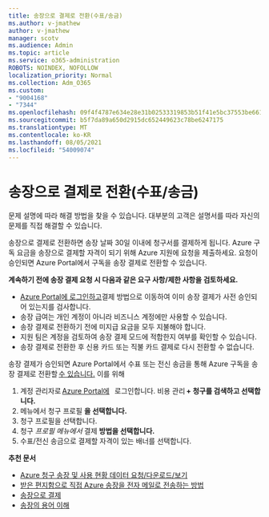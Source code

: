 ```yaml
---
title: 송장으로 결제로 전환(수표/송금)
ms.author: v-jmathew
author: v-jmathew
manager: scotv
ms.audience: Admin
ms.topic: article
ms.service: o365-administration
ROBOTS: NOINDEX, NOFOLLOW
localization_priority: Normal
ms.collection: Adm_O365
ms.custom:
- "9004168"
- "7344"
ms.openlocfilehash: 09f4f4787e634e28e31b02533319853b51f41e5bc37553be6615c2389063818c
ms.sourcegitcommit: b5f7da89a650d2915dc652449623c78be6247175
ms.translationtype: MT
ms.contentlocale: ko-KR
ms.lasthandoff: 08/05/2021
ms.locfileid: "54009074"
---
```

# <a name="switch-to-pay-by-invoice-checkwire-transfer"></a>송장으로 결제로 전환(수표/송금)

문제 설명에 따라 해결 방법을 찾을 수 있습니다. 대부분의 고객은 설명서를 따라 자신의 문제를 직접 해결할 수 있습니다.

송장으로 결제로 전환하면 송장 날짜 30일 이내에 청구서를 결제하게 됩니다. Azure 구독 요금을 송장으로 결제할 자격이 되기 위해 Azure 지원에 요청을 제출하세요. 요청이 승인되면 Azure Portal에서 구독을 송장 결제로 전환할 수 있습니다.

**계속하기 전에 송장 결제 요청 시 다음과 같은 요구 사항/제한 사항을 검토하세요.**

- [Azure Portal에 로그인하고](https://portal.azure.com/)결제 방법으로 이동하여 이미 송장 결제가 사전 승인되어 있는지를 검사합니다.
- 송장 급여는 개인 계정이 아니라 비즈니스 계정에만 사용할 수 있습니다.
- 송장 결제로 전환하기 전에 미지급 요금을 모두 지불해야 합니다.
- 지원 팀은 계정을 검토하여 송장 결제 모드에 적합한지 여부를 확인할 수 있습니다.
- 송장 결제로 전환한 후 신용 카드 또는 직불 카드 결제로 다시 전환할 수 없습니다.

송장 결제가 승인되면 Azure Portal에서 수표 또는 전신 송금을 통해 Azure 구독을 송장 결제로 전환할 [수 있습니다.](https://portal.azure.com/)
이를 위해

1. 계정 관리자로 [Azure Portal에](https://portal.azure.com/)   로그인합니다. 비용 관리 **+ 청구를 검색하고 선택합니다.**
2. 메뉴에서 청구 프로필 **을 선택합니다.**
3. 청구 프로필을 선택합니다.
4. 청구 *프로필 메뉴에서* 결제 **방법을 선택합니다.**
5. 수표/전신 송금으로 결제할 자격이 있는 배너를 선택합니다.

**추천 문서**

- [Azure 청구 송장 및 사용 현황 데이터 요청/다운로드/보기](https://docs.microsoft.com/azure/billing/billing-download-azure-invoice-daily-usage-date)
- [받은 편지함으로 직접 Azure 송장을 전자 메일로 전송하는 방법](https://docs.microsoft.com/azure/billing/billing-download-azure-invoice-daily-usage-date)
- [송장으로 결제](https://docs.microsoft.com/azure/billing/billing-how-to-pay-by-invoice)
- [송장의 용어 이해](https://docs.microsoft.com/azure/billing/billing-understand-your-invoice)
